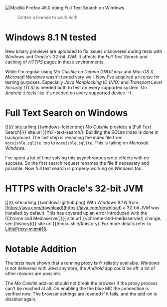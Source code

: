 ![](../images/windows-search.png "Mozilla Firefox 46.0 doing Full Text Search on Windows.")

> Gotten a license to work with.

# Windows 8.1 N tested

New binary previews are uploaded to fix issues discovered during tests with 
*Windows* and *Oracle's* 32-bit *JVM*. It affects the *Full Text Search* and 
caching of *HTTPS* pages in these environments.
<!--more-->

While I'm regular using *Mo Cuishle* on *Debian GNU/Linux* and *Mac OS X*, 
*Microsoft Windows* wasn't tested very well. Now I've acquired a license for 
testing purposes. Especially *Java Nonblocking IO (NIO)* and *Transport Level 
Security (TLS)* is needed both to test on every supported system. On *Android* 
it feels like it's needed on every supported device :-) . 

# Full Text Search on Windows

[<img class="left" src="{{ site.urlimg }}windows-folder-300.png" alt="">]({{ site.urlimg }}windows-folder.png)
*Mo Cuishle* provides a [Full Text Search]({{ site.url }}/full-text-search/). 
Building the *SQLite* index is done in background. The last step is renaming the 
index file from `mocuishle.sqlite.tmp` to `mocuishle.sqlite`. This is failing 
on *Microsoft Windows*.

I've spent a lot of time solving this asynchronous write effects with no 
success. So the first search request renames the file if necessary and possible.
Now full text search is properly working on *Windows* too.

# HTTPS with Oracle's 32-bit JVM

[<img class="left" src="{{ site.urlimg }}windows-github-300.png" alt="">]({{ site.urlimg }}windows-github.png)
With *Windows 8.1 N* from [https://java.com/download](https://java.com/download) 
a 32-bit *JVM* was installed by default. This has covered up an error introduced 
with the [Chrome and Mediaserver]({{ site.url }}/chrome-and-mediaserver/) 
change, see [history]({{ site.url }}/mocuishle/#history). For more details 
refer to
[LittleProxy-mitm#18](https://github.com/ganskef/LittleProxy-mitm/issues/18).


# Notable Addition

The tests have shown that a running proxy isn't reliably available. *Windows* 
is not delivered with *Java* anymore, the *Android* app could be off, a lot of 
other reasons are possible.

The *Mo Cuishle* add-on should not break the browser if the proxy process can't 
be reached at all. On enabling the the blue MC the connection is verified now. 
The browser settings are reseted if it fails, and the add-on is disabled again.